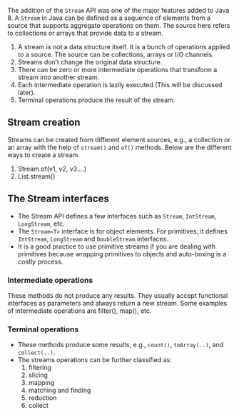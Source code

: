 The addition of the `Stream` API was one of the major features added to Java 8. A `Stream` in Java can be defined as a sequence of elements from a source that supports aggregate operations on them. The source here refers to collections or arrays that provide data to a stream.

1. A stream is not a data structure itself. It is a bunch of operations applied to a source. The source can be collections, arrays or I/O channels.
2. Streams don’t change the original data structure.
3. There can be zero or more intermediate operations that transform a stream into another stream.
4. Each intermediate operation is lazily executed (This will be discussed later).
5. Terminal operations produce the result of the stream.

## Stream creation
Streams can be created from different element sources, e.g., a collection or an array with the help of `stream()` and `of()` methods. Below are the different ways to create a stream.

1. Stream.of(v1, v2, v3….)
2. List.stream()

## The Stream interfaces
- The Stream API defines a few interfaces such as `Stream`, `IntStream`, `LongStream`, etc.
- The `Stream<T>` interface is for object elements. For primitives, it defines `IntStream`, `LongStream` and `DoubleStream` interfaces.
- It is a good practice to use primitive streams if you are dealing with primitives because wrapping primitives to objects and auto-boxing is a costly process.

### Intermediate operations
These methods do not produce any results. They usually accept functional interfaces as parameters and always return a new stream. Some examples of intermediate operations are filter(), map(), etc.

### Terminal operations
- These methods produce some results, e.g., `count()`, `toArray(..)`, and `collect(..)`.
- The streams operations can be further classified as:
	1. filtering
	2. slicing
	3. mapping
	4. matching and finding
	5. reduction
	6. collect
